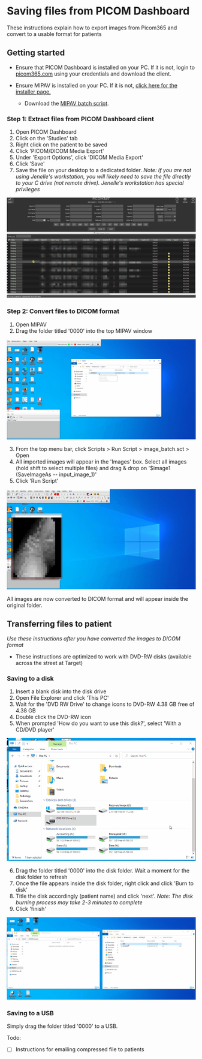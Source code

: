 # Saving files from PICOM Dashboard

These instructions explain how to export images from Picom365 and convert to a usable format for patients

## Getting started

- Ensure that PICOM Dashboard is installed on your PC. If it is not, login to [picom365.com](https://picom365.com) using your credentials and download the client.

- Ensure MIPAV is installed on your PC. If it is not, [click here for the installer page.](https://mipav.cit.nih.gov/download.php)
  - Download the [MIPAV batch script](files/image_batch.sct).

### Step 1: Extract files from PICOM Dashboard client

1. Open PICOM Dashboard
2. Click on the 'Studies' tab
3. Right click on the patient to be saved
4. Click 'PICOM/DICOM Media Export'
5. Under 'Export Options', click 'DICOM Media Export'
6. Click 'Save'
7. Save the file on your desktop to a dedicated folder. *Note: If you are not using Jenelle's workstation, you will likely need to save the file directly to your C drive (not remote drive). Jenelle's workstation has special privileges*

<img src="images/picom_saving.gif" />

### Step 2: Convert files to DICOM format

1. Open MIPAV
2. Drag the folder titled '0000' into the top MIPAV window

<img src="images/dragging_file.gif" />

3. From the top menu bar, click Scripts > Run Script > image_batch.sct > Open
4. All imported images will appear in the 'Images' box. Select all images (hold shift to select multiple files) and drag & drop on '$image1 (SaveImageAs -- input_image_1)'
5. Click 'Run Script'

<img src="images/using_script.gif" />

All images are now converted to DICOM format and will appear inside the original folder.

## Transferring files to patient

*Use these instructions after you have converted the images to DICOM format*

- These instructions are optimized to work with DVD-RW disks (available across the street at Target)

### Saving to a disk

1. Insert a blank disk into the disk drive
2. Open File Explorer and click 'This PC'
3. Wait for the 'DVD RW Drive' to change icons to DVD-RW 4.38 GB free of 4.38 GB
4. Double click the DVD-RW icon
5. When prompted 'How do you want to use this disk?', select 'With a CD/DVD player'

<img src="images/disk_prep.gif" />

6. Drag the folder titled '0000' into the disk folder. Wait a moment for the disk folder to refresh
7. Once the file appears inside the disk folder, right click and click 'Burn to disk'
8. Title the disk accordingly (patient name) and click 'next'. *Note: The disk burning process may take 2-3 minutes to complete*
10. Click 'finish'

<img src="images/disk_burning.gif" />

### Saving to a USB

Simply drag the folder titled '0000' to a USB.


Todo:

- [ ] Instructions for emailing compressed file to patients
